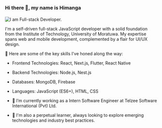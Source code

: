 ### Hi there 👋, my name is Himanga
####
![I am Full-stack Developer.](https://media-exp1.licdn.com/dms/image/D5616AQGW0wUS6VgpbQ/profile-displaybackgroundimage-shrink_350_1400/0/1666189679896?e=1671667200&v=beta&t=vke63I7mhZ6joDs-YpcnezebbiTXmURfRt7FLbufVEk)

I'm a self-driven full-stack JavaScript developer with a solid foundation from the Institute of Technology, University of Moratuwa. My expertise spans web and mobile development, complemented by a flair for UI/UX design.

🚀 Here are some of the key skills I've honed along the way:

- Frontend Technologies: React, Next.js, Flutter, React Native
- Backend Technologies: Node.js, Nest.js
- Databases: MongoDB, Firebase
- Languages: JavaScript (ES6+), HTML, CSS

- 🔭 I’m currently working as a Intern Software Engineer at Telzee Software International (Pvt) Ltd. 
- 🌱 I'm also a perpetual learner, always looking to explore emerging technologies and industry best practices.

  


